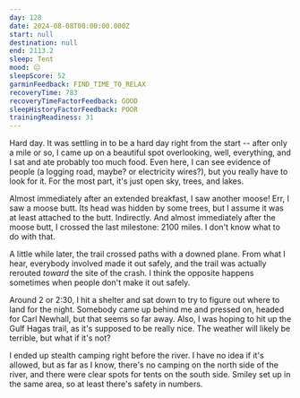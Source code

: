 ```yaml
---
day: 128
date: 2024-08-08T00:00:00.000Z
start: null
destination: null
end: 2113.2
sleep: Tent
mood: 😐
sleepScore: 52
garminFeedback: FIND_TIME_TO_RELAX
recoveryTime: 783
recoveryTimeFactorFeedback: GOOD
sleepHistoryFactorFeedback: POOR
trainingReadiness: 31
---
```

Hard day. It was settling in to be a hard day right from the start -- after only a mile or so, I came up on a beautiful spot overlooking, well, everything, and I sat and ate probably too much food. Even here, I can see evidence of people (a logging road, maybe? or electricity wires?), but you really have to look for it. For the most part, it's just open sky, trees, and lakes.

Almost immediately after an extended breakfast, I saw another moose! Err, I saw a moose butt. Its head was hidden by some trees, but I assume it was at least attached to the butt. Indirectly. And almost immediately after the moose butt, I crossed the last milestone: 2100 miles. I don't know what to do with that.

A little while later, the trail crossed paths with a downed plane. From what I hear, everybody involved made it out safely, and the trail was actually rerouted *toward* the site of the crash. I think the opposite happens sometimes when people don't make it out safely.

Around 2 or 2:30, I hit a shelter and sat down to try to figure out where to land for the night. Somebody came up behind me and pressed on, headed for Carl Newhall, but that seems so far away. Also, I was hoping to hit up the Gulf Hagas trail, as it's supposed to be really nice. The weather will likely be terrible, but what if it's not?

I ended up stealth camping right before the river. I have no idea if it's allowed, but as far as I know, there's no camping on the north side of the river, and there were clear spots for tents on the south side. Smiley set up in the same area, so at least there's safety in numbers.
